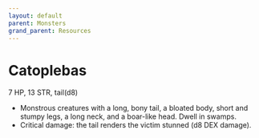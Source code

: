 ```yaml
---
layout: default
parent: Monsters
grand_parent: Resources
---
```


# Catoplebas

7 HP, 13 STR, tail(d8)  

- Monstrous creatures with a long, bony tail, a bloated body, short and stumpy legs, a long neck, and a boar-like head.   Dwell in swamps.  
- Critical damage: the tail renders the victim stunned (d8 DEX damage).  


